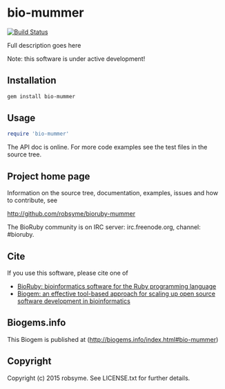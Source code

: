 # bio-mummer

[![Build Status](https://secure.travis-ci.org/robsyme/bioruby-mummer.png)](http://travis-ci.org/robsyme/bioruby-mummer)

Full description goes here

Note: this software is under active development!

## Installation

```sh
gem install bio-mummer
```

## Usage

```ruby
require 'bio-mummer'
```

The API doc is online. For more code examples see the test files in
the source tree.
        
## Project home page

Information on the source tree, documentation, examples, issues and
how to contribute, see

  http://github.com/robsyme/bioruby-mummer

The BioRuby community is on IRC server: irc.freenode.org, channel: #bioruby.

## Cite

If you use this software, please cite one of
  
* [BioRuby: bioinformatics software for the Ruby programming language](http://dx.doi.org/10.1093/bioinformatics/btq475)
* [Biogem: an effective tool-based approach for scaling up open source software development in bioinformatics](http://dx.doi.org/10.1093/bioinformatics/bts080)

## Biogems.info

This Biogem is published at (http://biogems.info/index.html#bio-mummer)

## Copyright

Copyright (c) 2015 robsyme. See LICENSE.txt for further details.

